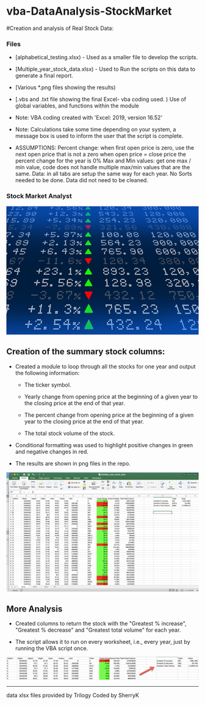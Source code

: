 # vba-DataAnalysis-StockMarket

#Creation and analysis of Real Stock Data:


### Files

* [alphabetical_testing.xlsx) - Used as a smaller file to develop the scripts.

* [Multiple_year_stock_data.xlsx) - Used to Run the scripts on this data to generate a final report.

* [Various *.png files showing the results)

* [.vbs and .txt file showing the final Excel- vba coding used. ) Use of global variables, and functions within the module

* Note: VBA coding created with 'Excel: 2019, version 16.52'

* Note: Calculations take some time depending on your system, a message box is used to inform the user that the script is complete.

* ASSUMPTIONS: Percent change: when first open price is zero, use the next open price that is not a zero
                               when open price = close price  the percent change for the year is 0%
               Max and Min values: get one max / min value, code does not handle multiple max/min values that are the same.
               Data: in all tabs are setup the same way for each year. No Sorts needed to be done. Data did not need to be cleaned.

### Stock Market Analyst

![Stock Market Ticker Image](Images/stockmarket.jpg)


## Creation of the summary stock columns:

* Created a module to loop through all the stocks for one year and output the following information:

  * The ticker symbol.

  * Yearly change from opening price at the beginning of a given year to the closing price at the end of that year.

  * The percent change from opening price at the beginning of a given year to the closing price at the end of that year.

  * The total stock volume of the stock.

* Conditional formatting was used to highlight positive changes in green and negative changes in red.

* The results are shown in png files in the repo.

![2016 Stock Data Results Image](Images/2016MultipleYearStockDataResults.jpg)

## More Analysis

* Created columns to return the stock with the "Greatest % increase", "Greatest % decrease" and "Greatest total volume" for each year. 


* The script allows it to run on every worksheet, i.e., every year, just by running the VBA script once.

![Greatest % Increase Image](Images/hard_solution.jpg)

- - -
data xlsx files provided by Trilogy
Coded by SherryK 

